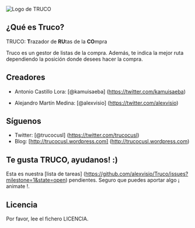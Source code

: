 ![Logo de TRUCO](http://trucocusl.files.wordpress.com/2012/04/truco9.png?w=150&h=57 "Logo de TRUCO") 

¿Qué es Truco?
--------------

TRUCO: **T**razador de **RU**tas de la **CO**mpra

Truco es un gestor de listas de la compra. Además, te indica la mejor ruta dependiendo la posición donde desees hacer la compra.

Creadores
-----------

* Antonio Castillo Lora: [@kamuisaeba] (https://twitter.com/kamuisaeba)

* Alejandro Martín Medina: [@alexvisio] (https://twitter.com/alexvisio)

Síguenos
---------

* Twitter: [@trucocusl] (https://twitter.com/trucocusl)
* Blog: [http://trucocusl.wordpress.com] (http://trucocusl.wordpress.com)

Te gusta TRUCO, ayudanos! :)
----------------------------

Esta es nuestra [lista de tareas] (https://github.com/alexvisio/Truco/issues?milestone=1&state=open) pendientes. Seguro que puedes aportar algo ¡ animate !.

Licencia
--------

Por favor, lee el fichero LICENCIA.

